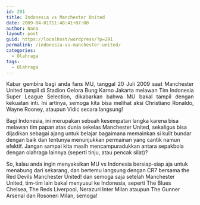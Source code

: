 ```yaml
---
id: 291
title: Indonesia vs Manchester United
date: 2009-04-01T11:48:41+07:00
author: Nana
layout: post
guid: https://localhost/wordpress/?p=291
permalink: /indonesia-vs-manchester-united/
categories:
  - Olahraga
tags:
  - Olahraga
---
```

<p style="text-align: justify;">
  Kabar gembira bagi anda fans MU, tanggal 20 Juli 2009 saat Manchester United tampil di Stadion Gelora Bung Karno Jakarta melawan Tim Indonesia Super League Selection, dikabarkan bahwa MU bakal tampil dengan kekuatan inti. Ini artinya, semoga kita bisa melihat aksi Christiano Ronaldo, Wayne Rooney, ataupun Vidic secara langsung!
</p>

Bagi Indonesia, ini merupakan sebuah kesempatan langka karena bisa melawan tim papan atas dunia sekelas Manchester United, sekaligus bisa dijadikan sebagai ajang untuk belajar bagaimana memainkan si kulit bundar dengan baik dan tentunya menunjukkan permainan yang cantik namun efektif. Jangan sampai kita masih mencampuradukkan antara sepakbola dengan olahraga lainnya (seperti tinju, atau pencak silat)?

So, kalau anda ingin menyaksikan MU vs Indonesia bersiap-siap aja untuk menabung dari sekarang, dan bertemu langsung dengan CR7 bersama the Red Devils Manchester United! dan semoga saja setelah Manchester United, tim-tim lain bakal menyusul ke Indonesia, seperti The Blues Chelsea, The Reds Liverpool, Nerazuri Inter Milan ataupun The Gunner Arsenal dan Rosoneri Milan, semoga!
